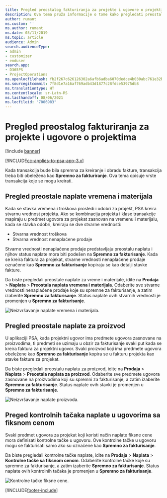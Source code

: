 ```yaml
---
title: Pregled preostalog fakturiranja za projekte i ugovore o projektima
description: Ova tema pruža informacije o tome kako pregledati preostalo vreme, troškove i proizvode i kako ih označiti kao spremne za fakturiranje.
author: rumant
ms.custom: ''
ms.author: rumant
ms.date: 03/11/2019
ms.topic: article
audience: Admin
search.audienceType:
- admin
- customizer
- enduser
search.app:
- D365PS
- ProjectOperations
ms.openlocfilehash: fb2f267c626126302a6afb6adba6070dedce4b030abc761e32b23df174d49ecb
ms.sourcegitcommit: 7f8d1e7a16af769adb43d1877c28fdce53975db8
ms.translationtype: HT
ms.contentlocale: sr-Latn-RS
ms.lasthandoff: 08/06/2021
ms.locfileid: "7006983"
---
```

# <a name="review-the-invoicing-backlog-on-projects-and-project-contracts"></a>Pregled preostalog fakturiranja za projekte i ugovore o projektima

[!include [banner](../includes/psa-now-project-operations.md)]

[!INCLUDE[cc-applies-to-psa-app-3.x](../includes/cc-applies-to-psa-app-3x.md)]

Kada transakcija bude bila spremna za kreiranje i obradu fakture, transakcija treba biti obeležena kao **Spremno za fakturiranje**. Ova tema opisuje vrste transakcija koje se mogu kreirati.

## <a name="review-the-time-and-material-billing-backlog"></a>Pregled preostale naplate vremena i materijala

Kada se stavka vremena i troškova prosledi i odobri za projekt, PSA kreira stvarnu vrednost projekta. Ako se kombinacija projekta i klase transakcije mapiraju u predmet ugovora za projekat zasnovan na vremenu i materijalu, kada se stavka odobri, kreiraju se dve stvarne vrednosti:

- Stvarna vrednost troškova 
- Stvarna vrednost nenaplaćene prodaje

Stvarne vrednosti nenaplaćene prodaje predstavljaju preostalu naplatu i njihov status naplate mora biti podešen na **Spremno za fakturisanje**. Kada se kreira faktura za projekat, stvarne vrednosti nenaplaćene prodaje označene kao **Spremno za fakturisanje** kopiraju se kao detalji stavke fakture.

Da biste pregledali preostale naplate za vreme i materijale, idite na **Prodaja** \> **Naplata** \> **Preostala naplata vremena i materijala**. Odaberite sve stvarne vrednosti nenaplaćene prodaje koje su spremne za fakturisanje, a zatim izaberite **Spremno za fakturisanje**. Status naplate ovih stvarnih vrednosti je promenjen u **Spremno za fakturisanje**.

![Neizvršavanje naplate vremena i materijala.](media/TMBacklog.png)

## <a name="review-the-product-billing-backlog"></a>Pregled preostale naplate za proizvod

U aplikaciji PSA, kada projektni ugovor ima predmete ugovora zasnovane na proizvodima, ti predmeti se uzimaju u obzir za fakturisanje svaki put kada se kreira faktura za projektni ugovor. Svaki proizvod koji ima predmete ugovora obeležene kao **Spremno za fakturisanje** kopira se u fakturu projekta kao stavke fakture za projekat.

Da biste pregledali preostalu naplatu za proizvod, idite na **Prodaja** \> **Naplata** \> **Preostala naplata za proizvod**. Odaberite sve predmete ugovora zasnovane na proizvodima koji su spremni za fakturisanje, a zatim izaberite **Spremno za fakturisanje**. Status naplate ovih stavki je promenjen u **Spremno za fakturisanje**.

![Neizvršavanje naplate proizvoda.](media/ProductBacklog.png)

## <a name="review-billing-milestones-on-fixed-price-contracts"></a>Preged kontrolnih tačaka naplate u ugovorima sa fiksnom cenom

Svaki predmet ugovora za projekat koji koristi način naplate fiksne cene mora definisati kontrolne tačke u ugovoru. Ove kontrolne tačke u ugovoru mogu se fakturisati samo ako su označene kao **Spremno za fakturisanje**. 

Da biste pregledali kontrolne tačke naplate, idite na **Prodaja** \> **Naplata** \> **Kontrolne tačke sa fiksnom cenom**. Odaberite kontrolne tačke koje su spremne za fakturisanje, a zatim izaberite **Spremno za fakturisanje**. Status naplate ovih kontrolnih tačaka je promenjen u **Spremno za fakturisanje**.

![Kontrolne tačke fiksne cene.](media/FPBacklog.png)


[!INCLUDE[footer-include](../includes/footer-banner.md)]